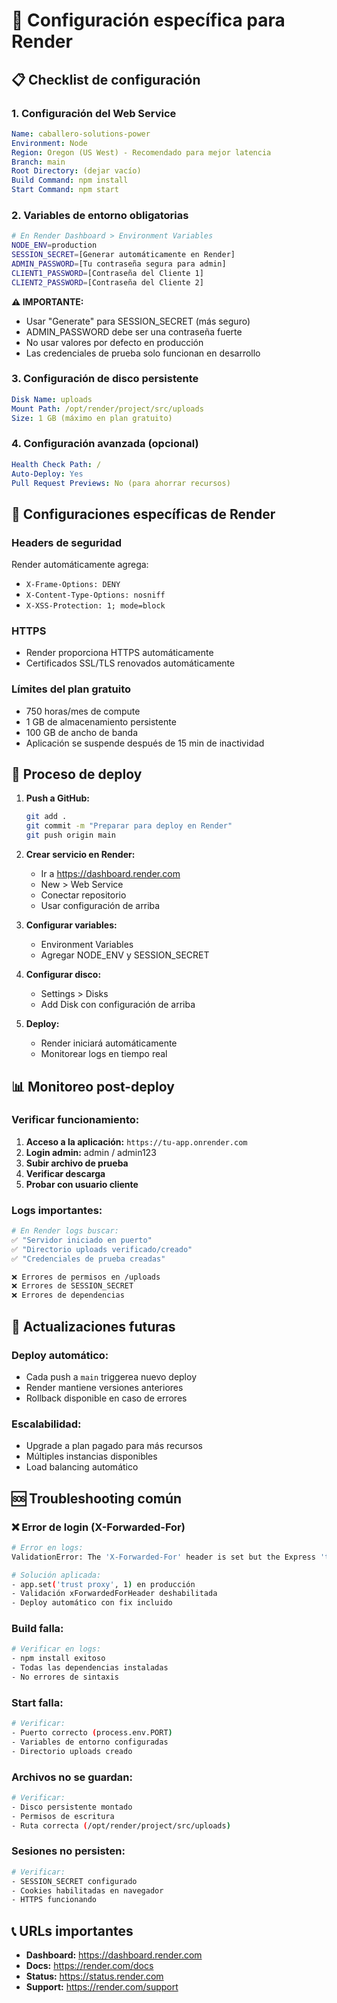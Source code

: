 # 🎯 Configuración específica para Render

## 📋 Checklist de configuración

### 1. Configuración del Web Service

```yaml
Name: caballero-solutions-power
Environment: Node
Region: Oregon (US West) - Recomendado para mejor latencia
Branch: main
Root Directory: (dejar vacío)
Build Command: npm install
Start Command: npm start
```

### 2. Variables de entorno obligatorias

```bash
# En Render Dashboard > Environment Variables
NODE_ENV=production
SESSION_SECRET=[Generar automáticamente en Render]
ADMIN_PASSWORD=[Tu contraseña segura para admin]
CLIENT1_PASSWORD=[Contraseña del Cliente 1]
CLIENT2_PASSWORD=[Contraseña del Cliente 2]
```

**⚠️ IMPORTANTE:** 
- Usar "Generate" para SESSION_SECRET (más seguro)
- ADMIN_PASSWORD debe ser una contraseña fuerte
- No usar valores por defecto en producción
- Las credenciales de prueba solo funcionan en desarrollo

### 3. Configuración de disco persistente

```yaml
Disk Name: uploads
Mount Path: /opt/render/project/src/uploads
Size: 1 GB (máximo en plan gratuito)
```

### 4. Configuración avanzada (opcional)

```yaml
Health Check Path: /
Auto-Deploy: Yes
Pull Request Previews: No (para ahorrar recursos)
```

## 🔧 Configuraciones específicas de Render

### Headers de seguridad
Render automáticamente agrega:
- `X-Frame-Options: DENY`
- `X-Content-Type-Options: nosniff`
- `X-XSS-Protection: 1; mode=block`

### HTTPS
- Render proporciona HTTPS automáticamente
- Certificados SSL/TLS renovados automáticamente

### Límites del plan gratuito
- 750 horas/mes de compute
- 1 GB de almacenamiento persistente
- 100 GB de ancho de banda
- Aplicación se suspende después de 15 min de inactividad

## 🚀 Proceso de deploy

1. **Push a GitHub:**
   ```bash
   git add .
   git commit -m "Preparar para deploy en Render"
   git push origin main
   ```

2. **Crear servicio en Render:**
   - Ir a https://dashboard.render.com
   - New > Web Service
   - Conectar repositorio
   - Usar configuración de arriba

3. **Configurar variables:**
   - Environment Variables
   - Agregar NODE_ENV y SESSION_SECRET

4. **Configurar disco:**
   - Settings > Disks
   - Add Disk con configuración de arriba

5. **Deploy:**
   - Render iniciará automáticamente
   - Monitorear logs en tiempo real

## 📊 Monitoreo post-deploy

### Verificar funcionamiento:
1. **Acceso a la aplicación:** `https://tu-app.onrender.com`
2. **Login admin:** admin / admin123
3. **Subir archivo de prueba**
4. **Verificar descarga**
5. **Probar con usuario cliente**

### Logs importantes:
```bash
# En Render logs buscar:
✅ "Servidor iniciado en puerto"
✅ "Directorio uploads verificado/creado"
✅ "Credenciales de prueba creadas"

❌ Errores de permisos en /uploads
❌ Errores de SESSION_SECRET
❌ Errores de dependencias
```

## 🔄 Actualizaciones futuras

### Deploy automático:
- Cada push a `main` triggerea nuevo deploy
- Render mantiene versiones anteriores
- Rollback disponible en caso de errores

### Escalabilidad:
- Upgrade a plan pagado para más recursos
- Múltiples instancias disponibles
- Load balancing automático

## 🆘 Troubleshooting común

### ❌ Error de login (X-Forwarded-For)
```bash
# Error en logs:
ValidationError: The 'X-Forwarded-For' header is set but the Express 'trust proxy' setting is false

# Solución aplicada:
- app.set('trust proxy', 1) en producción
- Validación xForwardedForHeader deshabilitada
- Deploy automático con fix incluido
```

### Build falla:
```bash
# Verificar en logs:
- npm install exitoso
- Todas las dependencias instaladas
- No errores de sintaxis
```

### Start falla:
```bash
# Verificar:
- Puerto correcto (process.env.PORT)
- Variables de entorno configuradas
- Directorio uploads creado
```

### Archivos no se guardan:
```bash
# Verificar:
- Disco persistente montado
- Permisos de escritura
- Ruta correcta (/opt/render/project/src/uploads)
```

### Sesiones no persisten:
```bash
# Verificar:
- SESSION_SECRET configurado
- Cookies habilitadas en navegador
- HTTPS funcionando
```

## 📞 URLs importantes

- **Dashboard:** https://dashboard.render.com
- **Docs:** https://render.com/docs
- **Status:** https://status.render.com
- **Support:** https://render.com/support